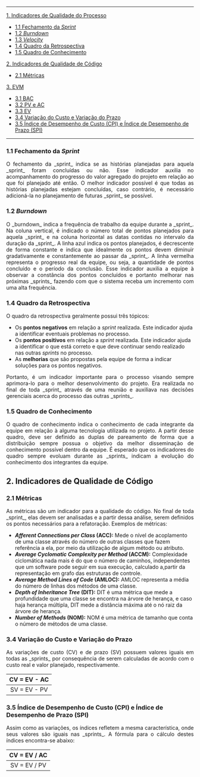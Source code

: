 ---------
[1. Indicadores de Qualidade do Processo](#1-indicadores-de-qualidade-do-processo)

 * [1.1 Fechamento da _Sprint_](#11-fechamento-da-sprint)
 * [1.2 _Burndown_](#12-burndown)
 * [1.3 _Velocity_](#13-velocity)
 * [1.4 Quadro da Retrospectiva](#14-quadro-da-retrospectiva)
 * [1.5 Quadro de Conhecimento](#15-quadro-de-conhecimento)

[2. Indicadores de Qualidade de Código](#2-indicadores-de-qualidade-de-código)

 * [2.1 Métricas](#21-métricas)

[3. EVM](#3-evm)
 * [3.1 BAC](#31-bac)
 * [3.2 PV e AC](#32-pv-e-ac)
 * [3.3 EV](#33-ev)
 * [3.4 Variação do Custo e Variação do Prazo](#34-variação-do-custo-e-variação-do-prazo)
 * [3.5 Índice de Desempenho de Custo (CPI) e Índice de Desempenho de Prazo (SPI)](https://github.com/fga-gpp-mds/00-Disciplina/wiki/Indicadores-%C3%81geis/_edit#35-%C3%8Dndice-de-desempenho-de-custo-cpi-e-%C3%8Dndice-de-desempenho-de-prazo-spi)

---------
### 1.1 Fechamento da _Sprint_

<p align = "justify">O fechamento da _sprint_ indica se as histórias planejadas para aquela _sprint_ foram concluídas ou não. Esse indicador auxilia no acompanhamento do progresso do valor agregado do projeto em relação ao que foi planejado até então. O melhor indicador possível é que todas as histórias planejadas estejam concluídas, caso contrário, é necessário adicioná-la no planejamento de futuras _sprint_ se possível.

### 1.2 _Burndown_

<p align = "justify">O _burndown_ indica a frequência de trabalho da equipe durante a _sprint_. Na coluna vertical, é indicado o número total de pontos planejados para aquela _sprint_ e na coluna horizontal as datas contidas no intervalo da duração da _sprint_. A linha azul indica os pontos planejados, é decrescente de forma constante e indica que idealmente os pontos devem diminuir gradativamente e constantemente ao passar da _sprint_. A linha vermelha representa o progresso real da equipe, ou seja, a quantidade de pontos concluído e o período da conclusão. Esse indicador auxilia a equipe à observar a constância dos pontos concluídos e portanto melhorar nas próximas _sprints_ fazendo com que o sistema receba um incremento com uma alta frequência.

### 1.4 Quadro da Retrospectiva

<p align = "justify">O quadro da retrospectiva geralmente possui três tópicos:

 * Os **pontos negativos** em relação a _sprint_ realizada. Este indicador ajuda a identificar eventuais problemas no processo.
 * Os **pontos positivos** em relação a _sprint_ realizada. Este indicador ajuda a identificar o que está correto e que deve continuar sendo realizado nas outras _sprints_ no processo.
 * As **melhorias** que são propostas pela equipe de forma a indicar soluções para os pontos negativos.

<p align = "justify">Portanto, é um indicador importante para o processo visando sempre aprimora-lo para o melhor desenvolvimento do projeto. Era realizada no final de toda _sprint_ através de uma reunião e auxiliava nas decisões gerenciais acerca do processo das outras _sprints_.

### 1.5 Quadro de Conhecimento

<p align = "justify">O quadro de conhecimento indica o conhecimento de cada integrante da equipe em relação à alguma tecnologia utilizada no projeto. A partir desse quadro, deve ser definido as duplas de pareamento de forma que a distribuição sempre possua o objetivo da melhor disseminação de conhecimento possível dentro da equipe. É esperado que os indicadores do quadro sempre evoluam durante as _sprints_ indicam a evolução do conhecimento dos integrantes da equipe.

## 2. Indicadores de Qualidade de Código

### 2.1 Métricas

<p align = "justify">As métricas são um indicador para a qualidade do código. No final de toda _sprint_, elas devem ser analisadas e a partir dessa análise, serem definidos os pontos necessários para a refatoração. Exemplos de métricas:

 * **_Afferent Connections per Class_ (ACC):** Mede o nível de acoplamento de uma classe através do número de outras classes que fazem referência a ela, por meio da utilização de algum método ou atributo.
 * **_Average Cyclomatic Complexity per Method_ (ACCM):** Complexidade ciclomática nada mais é do que o número de caminhos, independentes que um software pode seguir em sua execução, calculado a,partir da representação em grafo das estruturas de controle.
 * **_Average Method Lines of Code_ (AMLOC):** AMLOC representa a média do número de linhas dos métodos de uma classe.
 * **_Depth of Inheritance Tree_ (DIT):** DIT é uma métrica que mede a profundidade que uma classe se encontra na árvore de herança, e caso haja herança múltipla, DIT mede a distância máxima até o nó raiz da árvore de herança.
 * **_Number of Methods_ (NOM):** NOM é uma métrica de tamanho que conta o número de métodos de uma classe.

### 3.4 Variação do Custo e Variação do Prazo

<p align = "justify"> As variações de custo (CV) e de prazo (SV) possuem valores iguais em todas as _sprints_ por consequência de serem calculadas de acordo com o custo real e valor planejado, respectivamente. 

| CV = EV - AC |
|:------------:|
| SV = EV - PV |

### 3.5 Índice de Desempenho de Custo (CPI) e Índice de Desempenho de Prazo (SPI)

<p align = "justify"> Assim como as variações, os índices refletem a mesma característica, onde seus valores são iguais nas _sprints_. A fórmula para o cálculo destes índices encontra-se abaixo:

| CV = EV / AC |
|:------------:|
| SV = EV / PV |